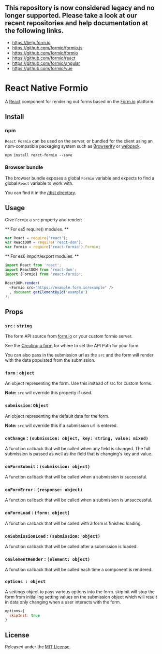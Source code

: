 ## This repository is now considered legacy and no longer supported. Please take a look at our recent repositories and help documentation at the following links.
 - https://help.form.io
 - https://github.com/formio/formio.js
 - https://github.com/formio/formio
 - https://github.com/formio/react
 - https://github.com/formio/angular
 - https://github.com/formio/vue

# React Native Formio

A [React](http://facebook.github.io/react/) component for rendering out forms based on the [Form.io](https://www.form.io) platform.

## Install

### npm

`React Formio` can be used on the server, or bundled for the client using an
npm-compatible packaging system such as [Browserify](http://browserify.org/) or
[webpack](http://webpack.github.io/).

```
npm install react-formio --save
```

### Browser bundle

The browser bundle exposes a global `Formio` variable and expects to find
a global `React` variable to work with.

You can find it in the [/dist directory](https://github.com/formio/react-formio/tree/master/dist/build).

## Usage

Give `Formio` a `src` property and render:

** For es5 require() modules. **
```javascript
var React = require('react');
var ReactDOM = require('react-dom');
var Formio = require('react-formio').Formio;
```

** For es6 import/export modules. **
```javascript
import React from 'react';
import ReactDOM from 'react-dom';
import {Formio} from 'react-formio';
```

```javascript
ReactDOM.render(
  <Formio src="https://example.form.io/example" />
  , document.getElementById('example')
);
```

## Props

### `src` : `string`

The form API source from [form.io](https://www.form.io) or your custom formio server.

See the [Creating a form](http://help.form.io/userguide/#new-form)
for where to set the API Path for your form.

You can also pass in the submission url as the `src` and the form will render with the data populated from the submission.

### `form` : `object`

An object representing the form. Use this instead of src for custom forms. 

**Note:** `src` will override this property if used.

### `submission`: `Object`

An object representing the default data for the form.

**Note:** `src` will override this if a submission url is entered.

### `onChange` : `(submission: object, key: string, value: mixed)`

A function callback that will be called when any field is changed. The full submission is passed as well as the field
that is changing's key and value.

### `onFormSubmit` : `(submission: object)`

A function callback that will be called when a submission is successful.

### `onFormError` : `(response: object)`

A function callback that will be called when a submisison is unsuccessful.

### `onFormLoad` : `(form: object)`

A function callback that will be called with a form is finished loading.

### `onSubmissionLoad` : `(submission: object)`

A function callback that will be called after a submission is loaded.

### `onElementRender` : `(element: object)`

A function callback that will be called each time a component is rendered.

### `options : object`

A settings object to pass various options into the form. skipInit will stop the form from initialling setting values
on the submission object which will result in data only changing when a user interacts with the form.

```javascript
options={
  skipInit: true
}
```

## License
Released under the [MIT License](http://www.opensource.org/licenses/MIT).
